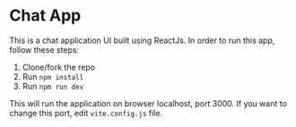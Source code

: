 # Chat App

This is a chat application UI built using ReactJs. In order to run this app, follow these steps:
1. Clone/fork the repo
2. Run `npm install`
3. Run `npm run dev`

This will run the application on browser localhost, port 3000. If you want to change this port, edit `vite.config.js` file.